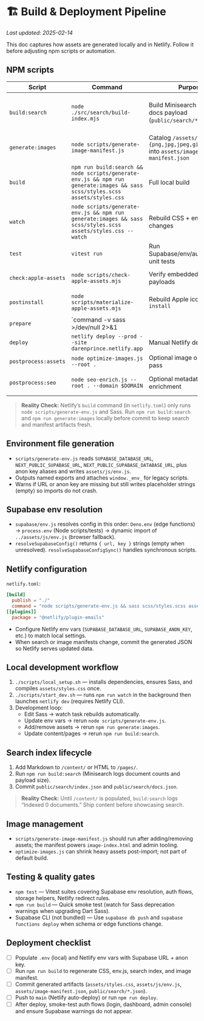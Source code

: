 # 🏗 Build & Deployment Pipeline

_Last updated: 2025-02-14_

This doc captures how assets are generated locally and in Netlify. Follow it before adjusting npm scripts or automation.

## NPM scripts
| Script | Command | Purpose | Notes |
| --- | --- | --- | --- |
| `build:search` | `node ./src/search/build-index.mjs` | Build Minisearch index + docs payload (`public/search/*.json`) | Requires Markdown under `/content/`; currently indexes 0 docs until content exists. |
| `generate:images` | `node scripts/generate-image-manifest.js` | Catalog `/assets/**/*.{png,jpg,jpeg,gif,svg,webp}` into `assets/image-manifest.json` | Powers `image-index.html` and press tooling. |
| `build` | `npm run build:search && node scripts/generate-env.js && npm run generate:images && sass scss/styles.scss assets/styles.css` | Full local build | Emits Supabase warnings when env vars missing; still writes placeholder `assets/js/env.js`. |
| `watch` | `node scripts/generate-env.js && npm run generate:images && sass scss/styles.scss assets/styles.css --watch` | Rebuild CSS + env on file changes | Run alongside `netlify dev` during development. |
| `test` | `vitest run` | Run Supabase/env/auth/redirect unit tests | Requires Node 18+; no secrets needed. |
| `check:apple-assets` | `node scripts/check-apple-assets.mjs` | Verify embedded Apple icon payloads | Run before altering `assets/icons/apple-assets.json`. |
| `postinstall` | `node scripts/materialize-apple-assets.mjs` | Rebuild Apple icons after `npm install` | Depends on the base64 sprite stored in repo. |
| `prepare` | `command -v sass >/dev/null 2>&1 || npm install --no-save sass` | Ensure Dart Sass is present | Runs automatically on install. |
| `deploy` | `netlify deploy --prod --site darenprince.netlify.app` | Manual Netlify deploy | Requires `netlify login`. |
| `postprocess:assets` | `node optimize-images.js --root .` | Optional image optimization pass | Use after importing large imagery. |
| `postprocess:seo` | `node seo-enrich.js --root . --domain $DOMAIN` | Optional metadata enrichment | Requires `DOMAIN` env var for canonical URLs. |

> **Reality Check:** Netlify’s `build` command (in `netlify.toml`) only runs `node scripts/generate-env.js` and Sass. Run `npm run build:search` and `npm run generate:images` locally before commit to keep search and manifest artifacts fresh.

## Environment file generation
- `scripts/generate-env.js` reads `SUPABASE_DATABASE_URL`, `NEXT_PUBLIC_SUPABASE_URL`, `NEXT_PUBLIC_SUPABASE_DATABASE_URL`, plus anon key aliases and writes `assets/js/env.js`.
- Outputs named exports and attaches `window._env_` for legacy scripts.
- Warns if URL or anon key are missing but still writes placeholder strings (empty) so imports do not crash.

## Supabase env resolution
- `supabase/env.js` resolves config in this order: `Deno.env` (edge functions) → `process.env` (Node scripts/tests) → dynamic import of `../assets/js/env.js` (browser fallback).
- `resolveSupabaseConfig()` returns `{ url, key }` strings (empty when unresolved). `resolveSupabaseConfigSync()` handles synchronous scripts.

## Netlify configuration
`netlify.toml`:
```toml
[build]
  publish = "./"
  command = "node scripts/generate-env.js && sass scss/styles.scss assets/styles.css"
[[plugins]]
  package = "@netlify/plugin-emails"
```
- Configure Netlify env vars (`SUPABASE_DATABASE_URL`, `SUPABASE_ANON_KEY`, etc.) to match local settings.
- When search or image manifests change, commit the generated JSON so Netlify serves updated data.

## Local development workflow
1. `./scripts/local_setup.sh` — installs dependencies, ensures Sass, and compiles `assets/styles.css` once.
2. `./scripts/start_dev.sh` — runs `npm run watch` in the background then launches `netlify dev` (requires Netlify CLI).
3. Development loop:
   - Edit Sass → watch task rebuilds automatically.
   - Update env vars → rerun `node scripts/generate-env.js`.
   - Add/remove assets → rerun `npm run generate:images`.
   - Update content/pages → rerun `npm run build:search`.

## Search index lifecycle
1. Add Markdown to `/content/` or HTML to `/pages/`.
2. Run `npm run build:search` (Minisearch logs document counts and payload size).
3. Commit `public/search/index.json` and `public/search/docs.json`.

> **Reality Check:** Until `/content/` is populated, `build:search` logs “Indexed 0 documents.” Ship content before showcasing search.

## Image management
- `scripts/generate-image-manifest.js` should run after adding/removing assets; the manifest powers `image-index.html` and admin tooling.
- `optimize-images.js` can shrink heavy assets post-import; not part of default build.

## Testing & quality gates
- `npm test` — Vitest suites covering Supabase env resolution, auth flows, storage helpers, Netlify redirect rules.
- `npm run build` — Quick smoke test (watch for Sass deprecation warnings when upgrading Dart Sass).
- Supabase CLI (not bundled) — Use `supabase db push` and `supabase functions deploy` when schema or edge functions change.

## Deployment checklist
- [ ] Populate `.env` (local) and Netlify env vars with Supabase URL + anon key.
- [ ] Run `npm run build` to regenerate CSS, env.js, search index, and image manifest.
- [ ] Commit generated artifacts (`assets/styles.css`, `assets/js/env.js`, `assets/image-manifest.json`, `public/search/*.json`).
- [ ] Push to `main` (Netlify auto-deploy) or run `npm run deploy`.
- [ ] After deploy, smoke-test auth flows (login, dashboard, admin console) and ensure Supabase warnings do not appear.
